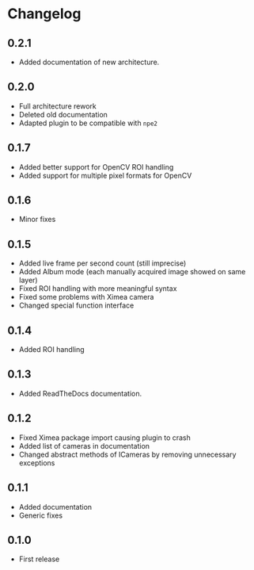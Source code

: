 # Changelog

## 0.2.1

- Added documentation of new architecture.

## 0.2.0

- Full architecture rework
- Deleted old documentation
- Adapted plugin to be compatible with `npe2`

## 0.1.7

- Added better support for OpenCV ROI handling
- Added support for multiple pixel formats for OpenCV

## 0.1.6

- Minor fixes

## 0.1.5

- Added live frame per second count (still imprecise)
- Added Album mode (each manually acquired image showed on same layer)
- Fixed ROI handling with more meaningful syntax
- Fixed some problems with Ximea camera
- Changed special function interface

## 0.1.4

- Added ROI handling

## 0.1.3

- Added ReadTheDocs documentation.

## 0.1.2

- Fixed Ximea package import causing plugin to crash
- Added list of cameras in documentation
- Changed abstract methods of ICameras by removing unnecessary exceptions

## 0.1.1

- Added documentation
- Generic fixes

## 0.1.0

- First release